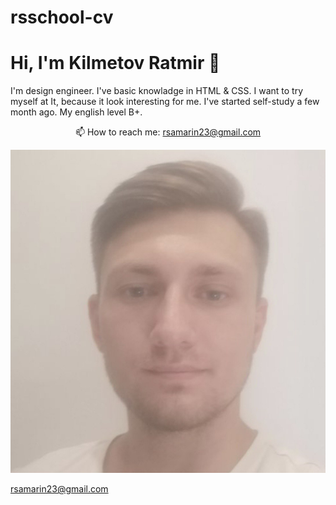 # rsschool-cv
# Hi, I'm Kilmetov Ratmir 👋
I'm design engineer. I've basic knowladge in HTML & CSS. I want to try myself at It, because it look interesting for me. I've started self-study a few month ago. My english level B+.
<p align='center'>
   📫 How to reach me: <a href='mailto:rsamarin23@gmail.com'>rsamarin23@gmail.com</a>
</p>

<img src="https://github.com/Ratmir333/rsschool-cv/blob/gh-pages/Ratmir.jpg"/>



rsamarin23@gmail.com
